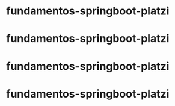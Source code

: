 # fundamentos-springboot-platzi
# fundamentos-springboot-platzi
# fundamentos-springboot-platzi
# fundamentos-springboot-platzi
